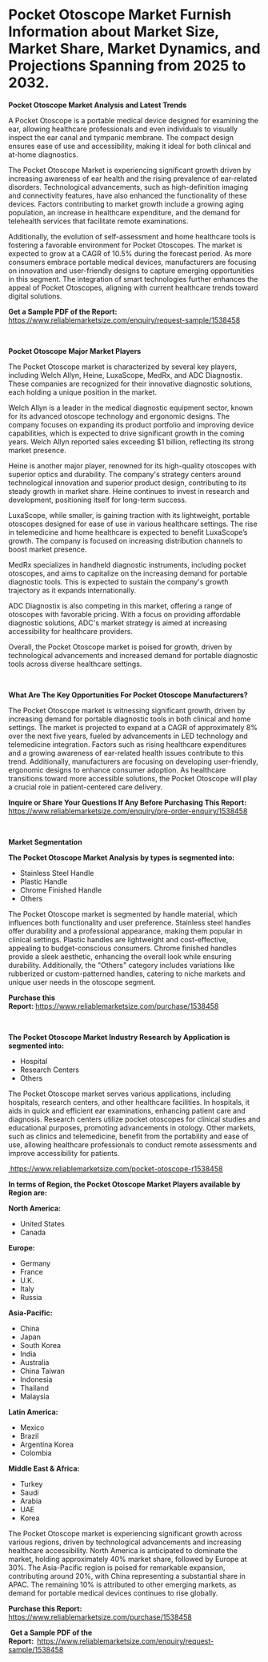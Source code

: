 <p><h1>Pocket Otoscope Market Furnish Information about Market Size, Market Share, Market Dynamics, and Projections Spanning from 2025 to 2032.</h1></p><p><strong>Pocket Otoscope Market Analysis and Latest Trends</strong></p>
<p><p>A Pocket Otoscope is a portable medical device designed for examining the ear, allowing healthcare professionals and even individuals to visually inspect the ear canal and tympanic membrane. The compact design ensures ease of use and accessibility, making it ideal for both clinical and at-home diagnostics. </p><p>The Pocket Otoscope Market is experiencing significant growth driven by increasing awareness of ear health and the rising prevalence of ear-related disorders. Technological advancements, such as high-definition imaging and connectivity features, have also enhanced the functionality of these devices. Factors contributing to market growth include a growing aging population, an increase in healthcare expenditure, and the demand for telehealth services that facilitate remote examinations. </p><p>Additionally, the evolution of self-assessment and home healthcare tools is fostering a favorable environment for Pocket Otoscopes. The market is expected to grow at a CAGR of 10.5% during the forecast period. As more consumers embrace portable medical devices, manufacturers are focusing on innovation and user-friendly designs to capture emerging opportunities in this segment. The integration of smart technologies further enhances the appeal of Pocket Otoscopes, aligning with current healthcare trends toward digital solutions.</p></p>
<p><strong>Get a Sample PDF of the Report:&nbsp;</strong> <a href="https://www.reliablemarketsize.com/enquiry/request-sample/1538458?utm_campaign=3184&utm_medium=2&utm_source=Github&utm_content=ia&utm_term=16042025&utm_id=pocket-otoscope">https://www.reliablemarketsize.com/enquiry/request-sample/1538458</a></p>
<p>&nbsp;</p>
<p><strong>Pocket Otoscope Major Market Players</strong></p>
<p><p>The Pocket Otoscope market is characterized by several key players, including Welch Allyn, Heine, LuxaScope, MedRx, and ADC Diagnostix. These companies are recognized for their innovative diagnostic solutions, each holding a unique position in the market.</p><p>Welch Allyn is a leader in the medical diagnostic equipment sector, known for its advanced otoscope technology and ergonomic designs. The company focuses on expanding its product portfolio and improving device capabilities, which is expected to drive significant growth in the coming years. Welch Allyn reported sales exceeding $1 billion, reflecting its strong market presence.</p><p>Heine is another major player, renowned for its high-quality otoscopes with superior optics and durability. The company's strategy centers around technological innovation and superior product design, contributing to its steady growth in market share. Heine continues to invest in research and development, positioning itself for long-term success.</p><p>LuxaScope, while smaller, is gaining traction with its lightweight, portable otoscopes designed for ease of use in various healthcare settings. The rise in telemedicine and home healthcare is expected to benefit LuxaScope’s growth. The company is focused on increasing distribution channels to boost market presence.</p><p>MedRx specializes in handheld diagnostic instruments, including pocket otoscopes, and aims to capitalize on the increasing demand for portable diagnostic tools. This is expected to sustain the company's growth trajectory as it expands internationally.</p><p>ADC Diagnostix is also competing in this market, offering a range of otoscopes with favorable pricing. With a focus on providing affordable diagnostic solutions, ADC's market strategy is aimed at increasing accessibility for healthcare providers.</p><p>Overall, the Pocket Otoscope market is poised for growth, driven by technological advancements and increased demand for portable diagnostic tools across diverse healthcare settings.</p></p>
<p>&nbsp;</p>
<p><strong>What Are The Key Opportunities For Pocket Otoscope Manufacturers?</strong></p>
<p><p>The Pocket Otoscope market is witnessing significant growth, driven by increasing demand for portable diagnostic tools in both clinical and home settings. The market is projected to expand at a CAGR of approximately 8% over the next five years, fueled by advancements in LED technology and telemedicine integration. Factors such as rising healthcare expenditures and a growing awareness of ear-related health issues contribute to this trend. Additionally, manufacturers are focusing on developing user-friendly, ergonomic designs to enhance consumer adoption. As healthcare transitions toward more accessible solutions, the Pocket Otoscope will play a crucial role in patient-centered care delivery.</p></p>
<p><strong>Inquire or Share Your Questions If Any Before Purchasing This Report:</strong> <a href="https://www.reliablemarketsize.com/enquiry/pre-order-enquiry/1538458?utm_campaign=3184&utm_medium=2&utm_source=Github&utm_content=ia&utm_term=16042025&utm_id=pocket-otoscope">https://www.reliablemarketsize.com/enquiry/pre-order-enquiry/1538458</a></p>
<p>&nbsp;</p>
<p><strong>Market Segmentation</strong></p>
<p><strong>The Pocket Otoscope Market Analysis by types is segmented into:</strong></p>
<p><ul><li>Stainless Steel Handle</li><li>Plastic Handle</li><li>Chrome Finished Handle</li><li>Others</li></ul></p>
<p><p>The Pocket Otoscope market is segmented by handle material, which influences both functionality and user preference. Stainless steel handles offer durability and a professional appearance, making them popular in clinical settings. Plastic handles are lightweight and cost-effective, appealing to budget-conscious consumers. Chrome finished handles provide a sleek aesthetic, enhancing the overall look while ensuring durability. Additionally, the "Others" category includes variations like rubberized or custom-patterned handles, catering to niche markets and unique user needs in the otoscope segment.</p></p>
<p><strong>Purchase this Report:&nbsp;</strong><a href="https://www.reliablemarketsize.com/purchase/1538458?utm_campaign=3184&utm_medium=2&utm_source=Github&utm_content=ia&utm_term=16042025&utm_id=pocket-otoscope">https://www.reliablemarketsize.com/purchase/1538458</a></p>
<p>&nbsp;</p>
<p><strong>The Pocket Otoscope Market Industry Research by Application is segmented into:</strong></p>
<p><ul><li>Hospital</li><li>Research Centers</li><li>Others</li></ul></p>
<p><p>The Pocket Otoscope market serves various applications, including hospitals, research centers, and other healthcare facilities. In hospitals, it aids in quick and efficient ear examinations, enhancing patient care and diagnosis. Research centers utilize pocket otoscopes for clinical studies and educational purposes, promoting advancements in otology. Other markets, such as clinics and telemedicine, benefit from the portability and ease of use, allowing healthcare professionals to conduct remote assessments and improve accessibility for patients.</p></p>
<p><a href="https://www.reliablemarketsize.com/pocket-otoscope-r1538458?utm_campaign=3184&utm_medium=2&utm_source=Github&utm_content=ia&utm_term=16042025&utm_id=pocket-otoscope">&nbsp;https://www.reliablemarketsize.com/pocket-otoscope-r1538458</a></p>
<p><strong>In terms of Region, the Pocket Otoscope Market Players available by Region are:</strong></p>
<p>
    <p> <strong> North America: </strong>
        <ul>
            <li>United States</li>
            <li>Canada</li>
        </ul>
        </p> 
    <p> <strong> Europe: </strong>
        <ul>
            <li>Germany</li>
            <li>France</li>
            <li>U.K.</li>
            <li>Italy</li>
            <li>Russia</li>
        </ul>
        </p> 
    <p> <strong> Asia-Pacific: </strong>
        <ul>
            <li>China</li>
            <li>Japan</li>
            <li>South Korea</li>
            <li>India</li>
            <li>Australia</li>
            <li>China Taiwan</li>
            <li>Indonesia</li>
            <li>Thailand</li>
            <li>Malaysia</li>
        </ul>
        </p> 
    <p> <strong> Latin America: </strong>
        <ul>
            <li>Mexico</li>
            <li>Brazil</li>
            <li>Argentina Korea</li>
            <li>Colombia</li>
        </ul>
        </p> 
    <p> <strong> Middle East & Africa: </strong>
        <ul>
            <li>Turkey</li>
            <li>Saudi</li>
            <li>Arabia</li>
            <li>UAE</li>
            <li>Korea</li>
        </ul>
    </p>
    </p>
<p><p>The Pocket Otoscope market is experiencing significant growth across various regions, driven by technological advancements and increasing healthcare accessibility. North America is anticipated to dominate the market, holding approximately 40% market share, followed by Europe at 30%. The Asia-Pacific region is poised for remarkable expansion, contributing around 20%, with China representing a substantial share in APAC. The remaining 10% is attributed to other emerging markets, as demand for portable medical devices continues to rise globally.</p></p>
<p><strong>Purchase this Report: </strong><a href="https://www.reliablemarketsize.com/purchase/1538458?utm_campaign=3184&utm_medium=2&utm_source=Github&utm_content=ia&utm_term=16042025&utm_id=pocket-otoscope">https://www.reliablemarketsize.com/purchase/1538458</a></p>
<p>&nbsp;<strong>Get a Sample PDF of the Report:&nbsp;&nbsp;</strong><a href="https://www.reliablemarketsize.com/enquiry/request-sample/1538458?utm_campaign=3184&utm_medium=2&utm_source=Github&utm_content=ia&utm_term=16042025&utm_id=pocket-otoscope">https://www.reliablemarketsize.com/enquiry/request-sample/1538458</a></p>
<p><strong></strong></p>
<p><p></p><p></p><p></p></p>